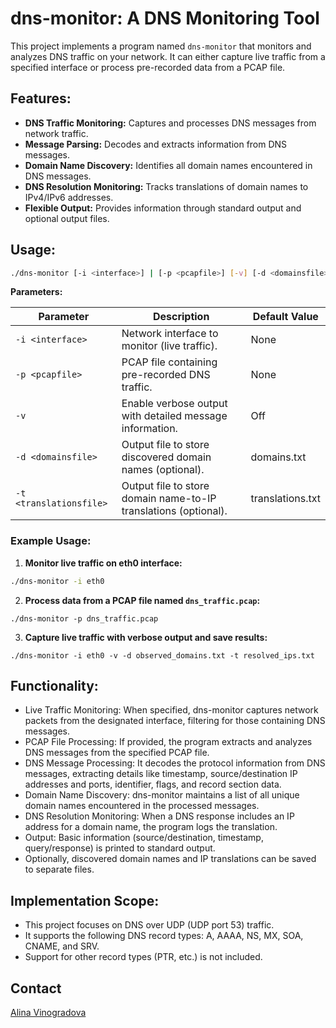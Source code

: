 # dns-monitor: A DNS Monitoring Tool

This project implements a program named `dns-monitor` that monitors and analyzes DNS traffic on your network. It can either capture live traffic from a specified interface or process pre-recorded data from a PCAP file.

## Features:

- **DNS Traffic Monitoring:** Captures and processes DNS messages from network traffic.
- **Message Parsing:** Decodes and extracts information from DNS messages.
- **Domain Name Discovery:** Identifies all domain names encountered in DNS messages.
- **DNS Resolution Monitoring:** Tracks translations of domain names to IPv4/IPv6 addresses.
- **Flexible Output:** Provides information through standard output and optional output files.

## Usage:

```bash
./dns-monitor [-i <interface>] | [-p <pcapfile>] [-v] [-d <domainsfile>] [-t <translationsfile>]
```

**Parameters:**

| Parameter | Description | Default Value    |
|---|---|------------------|
| `-i <interface>` | Network interface to monitor (live traffic). | None             |
| `-p <pcapfile>` | PCAP file containing pre-recorded DNS traffic. | None             |
| `-v` | Enable verbose output with detailed message information. | Off              |
| `-d <domainsfile>` | Output file to store discovered domain names (optional). | domains.txt      |
| `-t <translationsfile>` | Output file to store domain name-to-IP translations (optional). | translations.txt |

### Example Usage:

1. **Monitor live traffic on eth0 interface:**

```bash
./dns-monitor -i eth0
```

2. **Process data from a PCAP file named `dns_traffic.pcap`:**

```
./dns-monitor -p dns_traffic.pcap
```

3. **Capture live traffic with verbose output and save results:**

```
./dns-monitor -i eth0 -v -d observed_domains.txt -t resolved_ips.txt
```

## Functionality:

* Live Traffic Monitoring: When specified, dns-monitor captures network packets from the designated interface, filtering for those containing DNS messages.
* PCAP File Processing: If provided, the program extracts and analyzes DNS messages from the specified PCAP file.
* DNS Message Processing: It decodes the protocol information from DNS messages, extracting details like timestamp, source/destination IP addresses and ports, identifier, flags, and record section data.
* Domain Name Discovery: dns-monitor maintains a list of all unique domain names encountered in the processed messages.
* DNS Resolution Monitoring: When a DNS response includes an IP address for a domain name, the program logs the translation.
* Output: Basic information (source/destination, timestamp, query/response) is printed to standard output. 
* Optionally, discovered domain names and IP translations can be saved to separate files.

## Implementation Scope:
* This project focuses on DNS over UDP (UDP port 53) traffic.
* It supports the following DNS record types: A, AAAA, NS, MX, SOA, CNAME, and SRV.
* Support for other record types (PTR, etc.) is not included.

## Contact

[Alina Vinogradova](mailto:xvinog00@vutbr.cz)